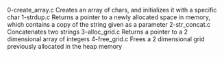 0-create_array.c	Creates an array of chars, and initializes it with a specific char
1-strdup.c		Returns a pointer to a newly allocated space in memory, which contains a copy of the string given as a parameter
2-str_concat.c		Concatenates two strings
3-alloc_grid.c		Returns a pointer to a 2 dimensional array of integers
4-free_grid.c		Frees a 2 dimensional grid previously allocated in the heap memory